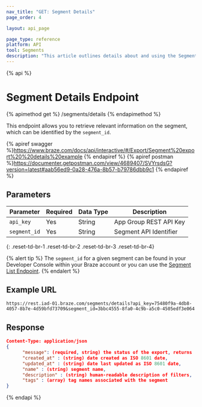 ```yaml
---
nav_title: "GET: Segment Details"
page_order: 4

layout: api_page

page_type: reference
platform: API
tool: Segments
description: "This article outlines details about and using the Segments Details endpoint to export a list of available Segments."
---
```

{% api %}
# Segment Details Endpoint
{% apimethod get %}
/segments/details
{% endapimethod %}

This endpoint allows you to retrieve relevant information on the segment, which can be identified by the `segment_id`.

{% apiref swagger %}https://www.braze.com/docs/api/interactive/#/Export/Segment%20export%20%20details%20example {% endapiref %}
{% apiref postman %}https://documenter.getpostman.com/view/4689407/SVYrsdsG?version=latest#aab56ed9-0a28-476a-8b57-b79786dbb9c1 {% endapiref %}

## Parameters

| Parameter    | Required | Data Type | Description            |
| ------------ | -------- | --------- | ---------------------- |
| `api_key`    | Yes      | String    | App Group REST API Key |
| `segment_id` | Yes      | String    | Segment API Identifier |
{: .reset-td-br-1 .reset-td-br-2 .reset-td-br-3  .reset-td-br-4}

{% alert tip %}
The `segment_id` for a given segment can be found in your Developer Console within your Braze account or you can use the [Segment List Endpoint](#segment-list).
{% endalert %}

## Example URL
`https://rest.iad-01.braze.com/segments/details?api_key=75480f9a-4db8-4057-8b7e-4d59bfd73709&segment_id=3bbc4555-8fa0-4c9b-a5c0-4505edf3e064`

## Response

```json
Content-Type: application/json
{
      "message": (required, string) the status of the export, returns 'success' when completed without errors,
      "created_at" : (string) date created as ISO 8601 date,
      "updated_at" : (string) date last updated as ISO 8601 date,
      "name" : (string) segment name,
      "description" : (string) human-readable description of filters,
      "tags" : (array) tag names associated with the segment
}
```
{% endapi %}
